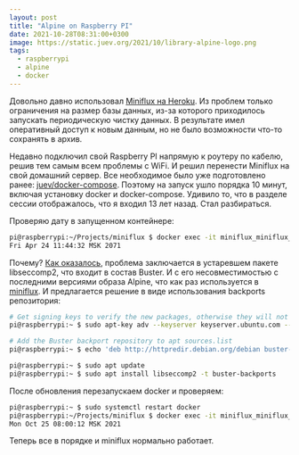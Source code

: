 ```yaml
---
layout: post
title: "Alpine on Raspberry PI"
date: 2021-10-28T08:31:00+0300
image: https://static.juev.org/2021/10/library-alpine-logo.png
tags:
  - raspberrypi
  - alpine
  - docker
---
```

Довольно давно использовал [Miniflux на Heroku](https://www.juev.org/2020/12/20/miniflux-on-heroku/). Из проблем только ограничения на размер базы данных, из-за которого приходилось запускать периодическую чистку данных. В результате имел оперативный доступ к новым данным, но не было возможности что-то сохранять в архив.

Недавно подключил свой Raspberry PI напрямую к роутеру по кабелю, решив тем самым всем проблемы с WiFi. И решил перенести Miniflux на свой домашний сервер. Все необходимое было уже подготовлено ранее: [juev/docker-compose](https://github.com/juev/docker-compose). Поэтому на запуск ушло порядка 10 минут, включая установку docker и docker-compose. Удивило то, что в разделе сессии отображалось, что я входил 13 лет назад. Стал разбираться.

Проверяю дату в запущенном контейнере:

```bash
pi@raspberrypi:~/Projects/miniflux $ docker exec -it miniflux_miniflux_1  date
Fri Apr 24 11:44:32 MSK 2071
```

Почему? [Как оказалось](https://blog.samcater.com/fix-workaround-rpi4-docker-libseccomp2-docker-20/), проблема заключается в устаревшем пакете libseccomp2, что входит в состав Buster. И с его несовместимостью с последними версиями образа Alpine, что как раз используется в [miniflux](https://github.com/miniflux/v2/blob/master/packaging/docker/Dockerfile). И предлагается решение в виде использования backports репозитория:

```bash
# Get signing keys to verify the new packages, otherwise they will not install
pi@raspberrypi:~ $ sudo apt-key adv --keyserver keyserver.ubuntu.com --recv-keys 04EE7237B7D453EC 648ACFD622F3D138

# Add the Buster backport repository to apt sources.list
pi@raspberrypi:~ $ echo 'deb http://httpredir.debian.org/debian buster-backports main contrib non-free' | sudo tee -a /etc/apt/sources.list.d/debian-backports.list

pi@raspberrypi:~ $ sudo apt update
pi@raspberrypi:~ $ sudo apt install libseccomp2 -t buster-backports
```

После обновления перезапускаем docker и проверяем:

```bash
pi@raspberrypi:~ $ sudo systemctl restart docker
pi@raspberrypi:~/Projects/miniflux $ docker exec -it miniflux_miniflux_1 date
Mon Oct 25 08:00:12 MSK 2021
```

Теперь все в порядке и miniflux нормально работает.
